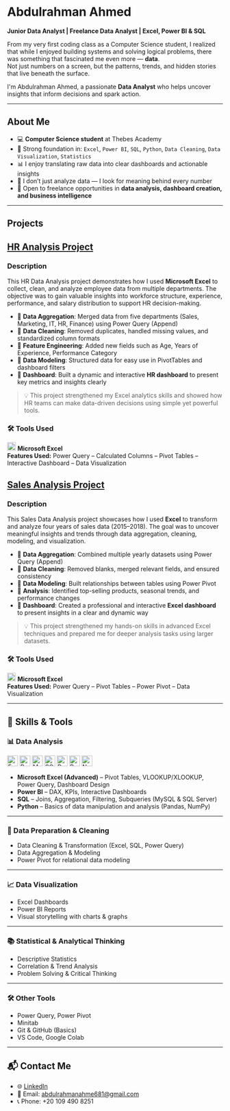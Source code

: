 # Abdulrahman Ahmed

**Junior Data Analyst | Freelance Data Analyst | Excel, Power BI & SQL**

From my very first coding class as a Computer Science student, I realized that while I enjoyed building systems and solving logical problems, there was something that fascinated me even more — **data**.  
Not just numbers on a screen, but the patterns, trends, and hidden stories that live beneath the surface.  

I'm Abdulrahman Ahmed, a passionate **Data Analyst** who helps uncover insights that inform decisions and spark action.

---

## About Me

- 💻 **Computer Science student** at Thebes Academy  
- 🧩 Strong foundation in: `Excel`, `Power BI`, `SQL`, `Python`, `Data Cleaning`, `Data Visualization`, `Statistics`
- 📊 I enjoy translating raw data into clear dashboards and actionable insights  
- 🔎 I don’t just analyze data — I look for meaning behind every number  
- 💼 Open to freelance opportunities in **data analysis, dashboard creation, and business intelligence**

---

## Projects

## [HR Analysis Project](https://github.com/AbdulrahmanAhmed66/HR-Analysis-Project)
### Description  
This HR Data Analysis project demonstrates how I used **Microsoft Excel** to collect, clean, and analyze employee data from multiple departments. The objective was to gain valuable insights into workforce structure, experience, performance, and salary distribution to support HR decision-making.

- 🔹 **Data Aggregation**: Merged data from five departments (Sales, Marketing, IT, HR, Finance) using Power Query (Append)  
- 🔹 **Data Cleaning**: Removed duplicates, handled missing values, and standardized column formats  
- 🔹 **Feature Engineering**: Added new fields such as Age, Years of Experience, Performance Category  
- 🔹 **Data Modeling**: Structured data for easy use in PivotTables and dashboard filters  
- 🔹 **Dashboard**: Built a dynamic and interactive **HR dashboard** to present key metrics and insights clearly

> 💡 This project strengthened my Excel analytics skills and showed how HR teams can make data-driven decisions using simple yet powerful tools.

### 🛠 Tools Used  
<img src="https://img.icons8.com/color/48/000000/microsoft-excel-2019--v1.png" height="20"/> **Microsoft Excel**  
**Features Used:** Power Query – Calculated Columns – Pivot Tables – Interactive Dashboard – Data Visualization


## [Sales Analysis Project](https://github.com/AbdulrahmanAhmed66/Sales-Analysis-Project)
### Description  
This Sales Data Analysis project showcases how I used **Excel** to transform and analyze four years of sales data (2015–2018). The goal was to uncover meaningful insights and trends through data aggregation, cleaning, modeling, and visualization.

- 🔹 **Data Aggregation**: Combined multiple yearly datasets using Power Query (Append)  
- 🔹 **Data Cleaning**: Removed blanks, merged relevant fields, and ensured consistency  
- 🔹 **Data Modeling**: Built relationships between tables using Power Pivot  
- 🔹 **Analysis**: Identified top-selling products, seasonal trends, and performance changes  
- 🔹 **Dashboard**: Created a professional and interactive **Excel dashboard** to present insights in a clear and dynamic way

> 💡 This project strengthened my hands-on skills in advanced Excel techniques and prepared me for deeper analysis tasks using larger datasets.
### 🛠 Tools Used  
<img src="https://img.icons8.com/color/48/000000/microsoft-excel-2019--v1.png" height="20"/> **Microsoft Excel**  
**Features Used:** Power Query – Pivot Tables – Power Pivot – Data Visualization

---

## 🧠 Skills & Tools

### 📊 Data Analysis
<div align="left">
  <img src="https://img.icons8.com/color/48/000000/microsoft-excel-2019--v1.png" height="25" alt="Excel" title="Excel"/>
  <img src="https://img.icons8.com/color/48/000000/power-bi.png" height="25" alt="Power BI" title="Power BI"/>
  <img src="https://cdn.jsdelivr.net/gh/devicons/devicon/icons/mysql/mysql-original.svg" height="25" alt="MySQL" title="MySQL"/>
  <img src="https://img.shields.io/badge/SQL%20Server-CC2927?style=flat&logo=microsoftsqlserver&logoColor=white" height="25" alt="SQL Server" title="SQL Server" />
  <img src="https://cdn.jsdelivr.net/gh/devicons/devicon/icons/python/python-original.svg" height="25" alt="Python" title="Python"/>
  <img src="https://cdn.jsdelivr.net/gh/devicons/devicon/icons/pandas/pandas-original.svg" height="25" alt="Pandas" title="Pandas"/>
  <img src="https://cdn.jsdelivr.net/gh/devicons/devicon/icons/numpy/numpy-original.svg" height="25" alt="NumPy" title="NumPy"/>
</div>

- **Microsoft Excel (Advanced)** – Pivot Tables, VLOOKUP/XLOOKUP, Power Query, Dashboard Design  
- **Power BI** – DAX, KPIs, Interactive Dashboards  
- **SQL** – Joins, Aggregation, Filtering, Subqueries (MySQL & SQL Server)  
- **Python** – Basics of data manipulation and analysis (Pandas, NumPy)

---

### 🧹 Data Preparation & Cleaning
- Data Cleaning & Transformation (Excel, SQL, Power Query)  
- Data Aggregation & Modeling  
- Power Pivot for relational data modeling

---

### 📈 Data Visualization
- Excel Dashboards  
- Power BI Reports  
- Visual storytelling with charts & graphs

---

### 📚 Statistical & Analytical Thinking
- Descriptive Statistics  
- Correlation & Trend Analysis  
- Problem Solving & Critical Thinking

---

### 🛠️ Other Tools
- Power Query, Power Pivot  
- Minitab  
- Git & GitHub (Basics)  
- VS Code, Google Colab

---

## 📬 Contact Me

- 🌐 [LinkedIn](https://www.linkedin.com/in/abdulrahman-ahmed66)  
- 📧 Email: abdulrahmanahme681@gmail.com  
- 📞 Phone: +20 109 490 8251
